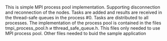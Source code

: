 This is simple MPI process pool implementation. Supporting disconnection and reconnection of the nodes.
Tasks are added and results are received in the thread-safe queues in the process #0. Tasks are distributed to all processes. 
The implementation of the process pool is contained in the files tmpi_process_pool.h и tthread_safe_queue.h. This files only needed to use MPI process pool.
Other files needed to buid the sample application
